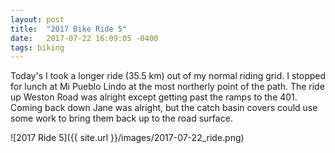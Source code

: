 ```yaml
---
layout: post
title:  "2017 Bike Ride 5"
date:   2017-07-22 16:09:05 -0400
tags: biking
---
```


Today's I took a longer ride (35.5 km) out of my normal riding grid. I stopped for lunch at Mi Pueblo Lindo at the most northerly point of the path. The ride up Weston Road was alright except getting past the ramps to the 401. Coming back down Jane was alright, but the catch basin covers could use some work to bring them back up to the road surface.

![2017 Ride 5]({{ site.url }}/images/2017-07-22_ride.png)

